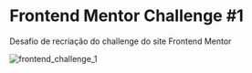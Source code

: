 # Frontend Mentor Challenge #1
Desafio de recriação do challenge do site Frontend Mentor

![frontend_challenge_1](https://user-images.githubusercontent.com/108760255/196548940-d1a33153-ed2d-41f4-8cf3-62e481efaa60.png)


